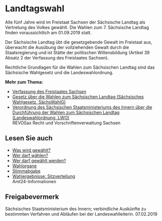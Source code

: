 # Landtagswahl

Alle fünf Jahre wird im Freistaat Sachsen der Sächsische Landtag als Vertretung des Volkes gewählt. Die Wahlen zum 7. Sächsische Landtag finden voraussichtlich am 01.09.2019 statt.

Der Sächsische Landtag übt die gesetzgebende Gewalt im Freistaat aus, überwacht die Ausübung der vollziehenden Gewalt durch die Staatsregierung und ist Stätte der politischen Willensbildung (Artikel 39 Absatz 2 der Verfassung des Freistaates Sachsen).

Rechtliche Grundlagen für die Wahlen zum Sächsischen Landtag sind das Sächsische Wahlgesetz und die Landeswahlordnung.

**Mehr zum Thema:**

* [Verfassung des Freistaates Sachsen](https://revosax.sachsen.de/vorschrift/3975 "REVOSax: Verfassung des Freistaates Sachsen")
* [Gesetz über die Wahlen zum Sächsischen Landtag (Sächsisches Wahlgesetz, SächsWahlG)](https://www.revosax.sachsen.de/vorschrift/2876 "REVOSax: Sächsisches Wahlgesetz")
* [Verordnung des Sächsischen Staatsministeriums des Innern über die Durchführung der Wahlen zum Sächsischen Landtag (Landeswahlordnung, LWO)](https://www.revosax.sachsen.de/vorschrift/3733 "REVOSax: Landeswahlordnung")  
  REVOSax Recht und Vorschriftenverwaltung Sachsen

## Lesen Sie auch

* [Was wird gewählt?](https://amt24dev.sachsen.de/zufi/lebenslagen/5000249)
* [Wer darf wählen?](https://amt24dev.sachsen.de/zufi/lebenslagen/5000669)
* [Wer darf gewählt werden?](https://amt24dev.sachsen.de/zufi/lebenslagen/5000322)
* [Wahlorgane](https://amt24dev.sachsen.de/zufi/lebenslagen/5000855)
* [Stimmabgabe](https://amt24dev.sachsen.de/zufi/lebenslagen/5000692)
* [Wahlergebnisse: Sitzverteilung](https://amt24dev.sachsen.de/zufi/lebenslagen/5000895)  
  Amt24-Informationen

## Freigabevermerk

Sächsisches Staatsministerium des Innern; verbindliche Auskünfte zu bestimmten Verfahren und Abläufen bei der Landeswahlleiterin. 07.02.2019
